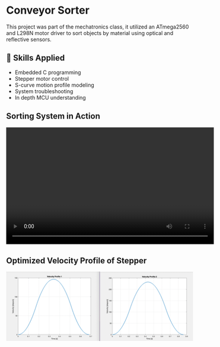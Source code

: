 # Conveyor Sorter

This project was part of the mechatronics class, it utilized an ATmega2560 and L298N motor driver to sort objects by material using optical and reflective sensors.

## 🚀 Skills Applied
- Embedded C programming
- Stepper motor control
- S-curve motion profile modeling
- System troubleshooting
- In depth MCU understanding

## Sorting System in Action

<video width="560" height="315" controls>
  <source src="https://user-images.githubusercontent.com/yourusername/yourrepo/main/conveyor-sorter/IMG_0238.mov" type="video/mp4">
  Your browser does not support the video tag.
</video>

<!--## S-Curve Motion Code
[Click to view S-Curve Motion Code](stepper_acceleration.m)-->

## Optimized Velocity Profile of Stepper
![Click to view velocity profile](velocity_profiles.png)

